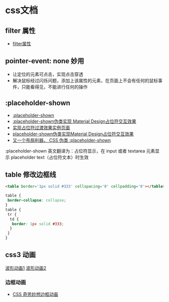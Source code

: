 # css文档

[](https://www.jq22.com/)

## filter 属性

- [filter属性](https://developer.mozilla.org/zh-CN/docs/Web/CSS/filter)

## pointer-event: none 妙用

- 让定位的元素可点击，实现点击穿透
- 解决鼠标经过闪烁问题，添加上该属性的元素，在页面上不会有任何的鼠标事件，只能看得见，不能进行任何的操作

## :placeholder-shown

- [:placeholder-shown](https://developer.mozilla.org/zh-CN/docs/Web/CSS/:placeholder-shown)
- [:placeholder-shown伪类实现 Material Design占位符交互效果](https://www.zhangxinxu.com/wordpress/2018/12/css-placeholder-shown-material-design)
- [实现占位符过渡效果实例页面](https://www.zhangxinxu.com/study/201812/placeholder-shown-label-transition-demo.php)
- [placeholder-shown伪类实现Material Design占位符交互效果](https://blog.csdn.net/llll789789/article/details/96480439)
- [又一个布局利器， CSS 伪类 :placeholder-shown](https://blog.csdn.net/qq449245884/article/details/107559711)

:placeholder-shown 英文翻译为：占位符显示，在 input 或者 textarea 元素显示 placeholder text（占位符文本）时生效

## table 修改边框线

``` html
<table border='1px solid #333' cellspacing='0' cellpadding='0'></table>
```

``` css
table {
 border-collapse: collapse;
}
table {
 tr {
  td {
   border: 1px solid #333;
  }
 }
}
```

## css3 动画

[波形动画1](https://www.jq22.com/code823)
[波形动画2](https://www.jq22.com/code823)

### 边框动画

- [CSS 奇思妙想边框动画](https://cloud.tencent.com/developer/article/1776550?from=15425)
